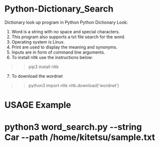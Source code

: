 # Python-Dictionary_Search
Dictionary look up program in Python
Python Dictionary Look:
1. Word is a string with no space and special characters.
2. This program also supports a txt file search for the word.
3. Operating system is Linux.
4. Print are used to display the meaning and synonyms.
5. Inputs are in form of command line arguments.
6. To install nltk use the instructions below:
>> pip3 install nltk
7. To download the wordnet
>> python3
>> import nltk
>> nltk.download('wordnet')

# USAGE Example
# python3 word_search.py --string Car --path /home/kitetsu/sample.txt
